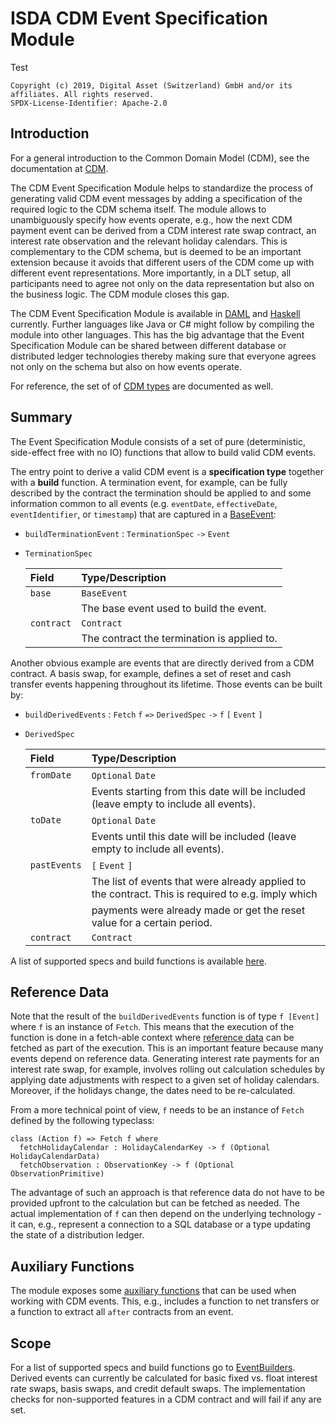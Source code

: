 ISDA CDM Event Specification Module
====================================

Test

    Copyright (c) 2019, Digital Asset (Switzerland) GmbH and/or its affiliates. All rights reserved.
    SPDX-License-Identifier: Apache-2.0

Introduction
-------------

For a general introduction to the Common Domain Model (CDM), see the documentation at [CDM](https://portal.cdm.rosetta-technology.io).

The CDM Event Specification Module helps to standardize the process of generating valid CDM event messages by adding a specification of the required logic to the CDM schema itself. The module allows to unambiguously specify how events operate, e.g., how the next CDM payment event can be derived from a CDM interest rate swap contract, an interest rate observation and the relevant holiday calendars. This is complementary to the CDM schema, but is deemed to be an important extension because it avoids that different users of the CDM come up with different event representations. More importantly, in a DLT setup, all participants need to agree not only on the data representation but also on the business logic. The CDM module closes this gap.

The CDM Event Specification Module is available in [DAML](daml) and [Haskell](haskell) currently. Further languages like Java or C# might follow by compiling the module into other languages. This has the big advantage that the Event Specification Module can be shared between different database or distributed ledger technologies thereby making sure that everyone agrees not only on the schema but also on how events operate.

For reference, the set of of [CDM types](docs/autogen/CdmTypes.md) are documented as well.


Summary
-------

The Event Specification Module consists of a set of pure (deterministic, side-effect free with no IO) functions that allow to build valid CDM events.

The entry point to derive a valid CDM event is a **specification type** together with a **build** function. A termination event, for example, can be fully described by the contract the termination should be applied to and some information common to all events (e.g. `eventDate`, `effectiveDate`, `eventIdentifier`, or `timestamp`) that are captured in a [BaseEvent](docs/autogen/EventBuilder.md):

* `buildTerminationEvent` : `TerminationSpec` `->` `Event`

* `TerminationSpec`

  | Field      | Type/Description |
  | :--------- | :----------------
  | `base`     | `BaseEvent`
  |            | The base event used to build the event.
  | `contract` | `Contract`
  |            | The contract the termination is applied to.


Another obvious example are events that are directly derived from a CDM contract. A basis swap, for example, defines a set of reset and cash transfer events happening throughout its lifetime. Those events can be built by:

* `buildDerivedEvents` : `Fetch` `f` `=>` `DerivedSpec` `->` `f` `[` `Event` `]`

* `DerivedSpec`

  | Field        | Type/Description |
  | :----------- | :----------------
  | `fromDate`   | `Optional` `Date`
  |              | Events starting from this date will be included (leave empty to include all events).
  | `toDate`     | `Optional` `Date`
  |              | Events until this date will be included (leave empty to include all events).
  | `pastEvents` | `[` `Event` `]`
  |              | The list of events that were already applied to the contract. This is required to e.g. imply which
  |              | payments were already made or get the reset value for a certain period.
  | `contract`   | `Contract`

A list of supported specs and build functions is available [here](docs/autogen/EventBuilder.md).


Reference Data
--------------

Note that the result of the `buildDerivedEvents` function is of type `f [Event]` where `f` is an instance of `Fetch`. This means that the execution of the function is done in a fetch-able context where [reference data](docs/autogen/RefData.md) can be fetched as part of the execution. This is an important feature because many events depend on reference data. Generating interest rate payments for an interest rate swap, for example, involves rolling out calculation schedules by applying date adjustments with respect to a given set of holiday calendars. Moreover, if the holidays change, the dates need to be re-calculated.

From a more technical point of view, `f` needs to be an instance of `Fetch` defined by the following typeclass:

```
class (Action f) => Fetch f where
  fetchHolidayCalendar : HolidayCalendarKey -> f (Optional HolidayCalendarData)
  fetchObservation : ObservationKey -> f (Optional ObservationPrimitive)
```

The advantage of such an approach is that reference data do not have to be provided upfront to the calculation but can be fetched as needed. The actual implementation of `f` can then depend on the underlying technology - it can, e.g., represent a connection to a SQL database or a type updating the state of a distribution ledger.


Auxiliary Functions
-------------------

The module exposes some [auxiliary functions](docs/autogen/Auxiliary.md) that can be used when working with CDM events. This, e.g., includes a function to net transfers or a function to extract all `after` contracts from an event.


Scope
-----

For a list of supported specs and build functions go to [EventBuilders](docs/autogen/EventBuilder.md). Derived events can currently be calculated for basic fixed vs. float interest rate swaps, basis swaps, and credit default swaps. The implementation checks for non-supported features in a CDM contract and will fail if any are set.
